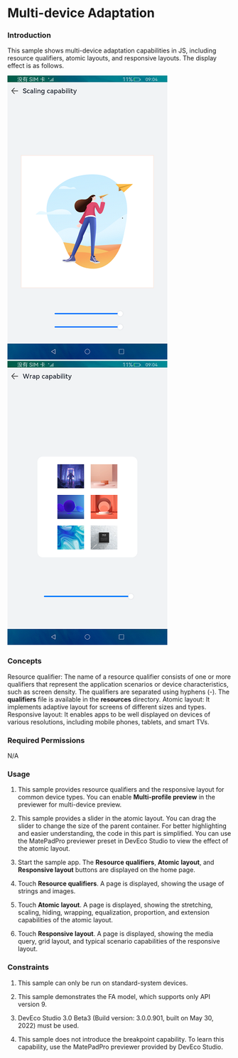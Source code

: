 # Multi-device Adaptation

### Introduction

This sample shows multi-device adaptation capabilities in JS, including resource qualifiers, atomic layouts, and responsive layouts. The display effect is as follows.

![atomic_layout2](screenshots/en/scaling_capability.png)  ![atomic_layout4](screenshots/en/wrap_capability.png)



### Concepts

Resource qualifier: The name of a resource qualifier consists of one or more qualifiers that represent the application scenarios or device characteristics, such as screen density. The qualifiers are separated using hyphens (-). The **qualifiers** file is available in the **resources** directory.
Atomic layout: It implements adaptive layout for screens of different sizes and types.
Responsive layout: It enables apps to be well displayed on devices of various resolutions, including mobile phones, tablets, and smart TVs.

### Required Permissions

N/A

### Usage

1. This sample provides resource qualifiers and the responsive layout for common device types. You can enable **Multi-profile preview** in the previewer for multi-device preview.

2. This sample provides a slider in the atomic layout. You can drag the slider to change the size of the parent container. For better highlighting and easier understanding, the code in this part is simplified. You can use the MatePadPro previewer preset in DevEco Studio to view the effect of the atomic layout.

3. Start the sample app. The **Resource qualifiers**, **Atomic layout**, and **Responsive layout** buttons are displayed on the home page.

4. Touch **Resource qualifiers**. A page is displayed, showing the usage of strings and images.

5. Touch **Atomic layout**. A page is displayed, showing the stretching, scaling, hiding, wrapping, equalization, proportion, and extension capabilities of the atomic layout.

6. Touch **Responsive layout**. A page is displayed, showing the media query, grid layout, and typical scenario capabilities of the responsive layout.

### Constraints

1. This sample can only be run on standard-system devices.

2. This sample demonstrates the FA model, which supports only API version 9.

3. DevEco Studio 3.0 Beta3 (Build version: 3.0.0.901, built on May 30, 2022) must be used.

4. This sample does not introduce the breakpoint capability. To learn this capability, use the MatePadPro previewer provided by DevEco Studio.
